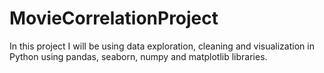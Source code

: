 # MovieCorrelationProject
In this project I will be using data exploration, cleaning and visualization in Python using pandas, seaborn, numpy and matplotlib libraries.
